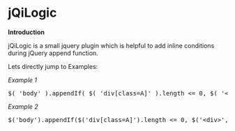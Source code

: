 jQiLogic
========

**Introduction**

jQiLogic is a small jquery plugin which is helpful to add inline conditions during jQuery append function.

Lets directly jump to Examples:
  
*Example 1*
<pre>
$( 'body' ).appendIf( $( 'div[class=A]' ).length <= 0, $( '&lt;div&gt;' ,{ 'class' : 'A' }));  
</pre>
  
*Example 2*
<pre>
$('body').appendIf($('div[class=A]').length <= 0, $('&lt;div&gt;',{'class':'A'}), $('&lt;div&gt;',{'class':'B'}));  
</pre>